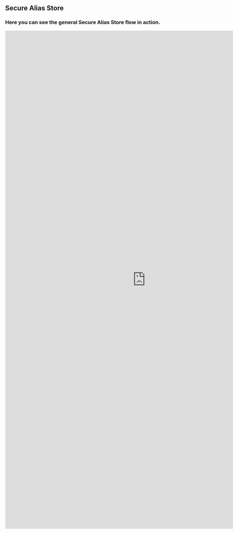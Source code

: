 
## <a name="securealiasstore"></a> Secure Alias Store

### Here you can see the general Secure Alias Store flow in action.
<iframe id="frame" src='https://shop.saferpay.eu/SafpGithub/insert.php' style='height: 1600px; width: 900px; border: none; background-color: white;'></iframe>
